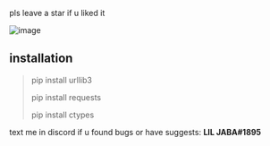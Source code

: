 pls leave a star if u liked it

![image](https://raw.githubusercontent.com/lil-jaba/valchecker/main/.github/images/scr1.jpg)

## installation

> pip install urllib3
> 
> pip install requests
> 
> pip install ctypes

text me in discord if u found bugs or have suggests: **LIL JABA#1895**
